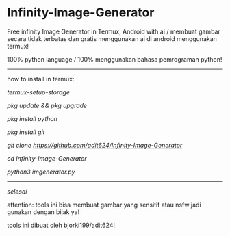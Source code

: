 # Infinity-Image-Generator
Free infinity Image Generator in Termux, Android with ai / membuat gambar secara tidak terbatas dan gratis menggunakan ai di android menggunakan termux!

100% python language / 100% menggunakan bahasa pemrograman python!

-----------------------------------------

how to install in termux:

*termux-setup-storage*

*pkg update && pkg upgrade*

*pkg install python*

*pkg install git*

*git clone https://github.com/adit624/Infinity-Image-Generator*

*cd Infinity-Image-Generator*

*python3 imgenerator.py*

-----------------------------------------

*selesai*

attention: tools ini bisa membuat gambar yang sensitif atau nsfw jadi gunakan dengan bijak ya!

tools ini dibuat oleh bjorki199/adit624!
